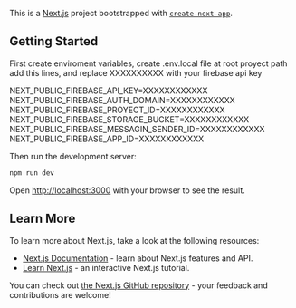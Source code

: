 This is a [Next.js](https://nextjs.org/) project bootstrapped with [`create-next-app`](https://github.com/vercel/next.js/tree/canary/packages/create-next-app).

## Getting Started

First create enviroment variables, create .env.local file at root proyect path
add this lines, and replace XXXXXXXXXX with your firebase api key 

NEXT_PUBLIC_FIREBASE_API_KEY=XXXXXXXXXXXX
NEXT_PUBLIC_FIREBASE_AUTH_DOMAIN=XXXXXXXXXXXX
NEXT_PUBLIC_FIREBASE_PROYECT_ID=XXXXXXXXXXXX
NEXT_PUBLIC_FIREBASE_STORAGE_BUCKET=XXXXXXXXXXXX
NEXT_PUBLIC_FIREBASE_MESSAGIN_SENDER_ID=XXXXXXXXXXXX
NEXT_PUBLIC_FIREBASE_APP_ID=XXXXXXXXXXXX

Then run the development server:

```bash
npm run dev 
```

Open [http://localhost:3000](http://localhost:3000) with your browser to see the result.

## Learn More

To learn more about Next.js, take a look at the following resources:

- [Next.js Documentation](https://nextjs.org/docs) - learn about Next.js features and API.
- [Learn Next.js](https://nextjs.org/learn) - an interactive Next.js tutorial.

You can check out [the Next.js GitHub repository](https://github.com/vercel/next.js/) - your feedback and contributions are welcome!
